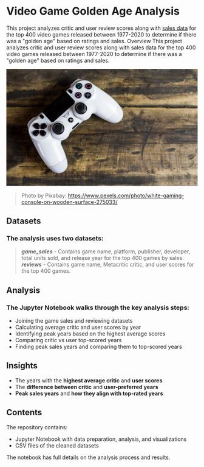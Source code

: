 # Video Game Golden Age Analysis
This project analyzes critic and user review scores along with [sales data](https://www.kaggle.com/datasets/holmjason2/videogamedata) for the top 400 video games released between 1977-2020 to determine if there was a "golden age" based on ratings and sales.
Overview
This project analyzes critic and user review scores along with sales data for the top 400 video games released between 1977-2020 to determine if there was a "golden age" based on ratings and sales.

![photo of video game controller](pexels-pixabay-275033.jpg)
>Photo by Pixabay: https://www.pexels.com/photo/white-gaming-console-on-wooden-surface-275033/

## **Datasets**

### The analysis uses two datasets:

> **_game_sales_** - Contains game name, platform, publisher, developer, total units sold, and release year for the top 400 games by sales.
> **_reviews_** - Contains game name, Metacritic critic, and user scores for the top 400 games.


## **Analysis**

### The Jupyter Notebook walks through the key analysis steps:
+ Joining the game sales and reviewing datasets
+ Calculating average critic and user scores by year
+ Identifying peak years based on the highest average scores
+ Comparing critic vs user top-scored years
+ Finding peak sales years and comparing them to top-scored years
  

## **Insights**

+ The years with the **highest average critic** and **user scores**
+ The **difference between critic** and **user-preferred years**
+ **Peak sales years** and **how they align with top-rated years**
  

## **Contents**
The repository contains:

+ Jupyter Notebook with data preparation, analysis, and visualizations
+ CSV files of the cleaned datasets

The notebook has full details on the analysis process and results.
